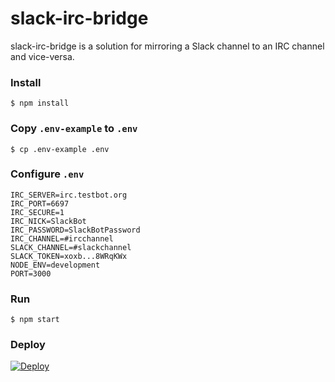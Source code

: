 # slack-irc-bridge

slack-irc-bridge is a solution for mirroring a Slack channel to an IRC channel and vice-versa.

### Install

```shell
$ npm install
```

### Copy `.env-example` to `.env`

```shell
$ cp .env-example .env
```

### Configure `.env`

```shell
IRC_SERVER=irc.testbot.org
IRC_PORT=6697
IRC_SECURE=1
IRC_NICK=SlackBot
IRC_PASSWORD=SlackBotPassword
IRC_CHANNEL=#ircchannel
SLACK_CHANNEL=#slackchannel
SLACK_TOKEN=xoxb...8WRqKWx
NODE_ENV=development
PORT=3000
```
### Run

```shell
$ npm start
```

### Deploy

[![Deploy](https://www.herokucdn.com/deploy/button.svg)](https://heroku.com/deploy)
